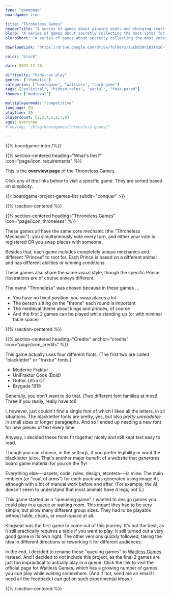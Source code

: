 ```yaml
---
type: "gamepage"
boardgame: true

title: "Throneless Games"
headerTitle: "A series of games about winning seats and changing seats."
blurb: "A series of games about secretly collecting the most votes for your Prince, as the players constantly change seats to get to the throne."
blurbShort: "A series of games about secretly collecting the most votes, as the players constantly change seats to get to the elusive throne."

downloadLink: "https://drive.google.com/drive/folders/1uCbO2Mri8ITnz6-jIBJV5qUHmgGdfYr5"

color: "black"

date: 2023-12-20

difficulty: "kids-can-play"
genres: ["thematic"]
categories: ["boardgame", "waitless", "card-game"]
tags: ["political", "hidden-roles", "social", "fast-paced"]
themes: ["medieval"]

multiplayermode: "competitive"
language: EN
playtime: 30
playercount: [2,3,4,5,6,7,8]
ages: everyone
# devlog: "/blog/boardgames/throneless-games/"

---
```


{{% boardgame-intro /%}}

{{% section-centered heading="What's this?" icon="page/icon_requirements" %}}

This is the **overview page** of the Throneless Games.

Click any of the links below to visit a specific game. They are sorted based on simplicity.

{{< boardgame-project-games-list subdir="conquer" >}}

{{% /section-centered %}}

{{% section-centered heading="Throneless Games" icon="page/icon_throneless" %}}

These games all have the same core mechanic (the "Throneless Mechanic"): you simultaneously vote every turn, and either your vote is registered OR you swap places with someone.

Besides that, each game includes completely unique mechanics and different "Princes" to root for. Each Prince is based on a different animal and has different abilities or winning conditions.

These games also share the same visual style, though the specific Prince illustrations are of course always different.

The name "Throneless" was chosen because in these games ...

* You have no fixed position: you swap places a lot
* The person sitting on the "throne" each round is important
* The medieval theme about kings and princes, of course
* And the first 2 games can be played while standing up (or with minimal table space)

{{% /section-centered %}}

{{% section-centered heading="Credits" anchor="credits" icon="page/icon_credits" %}}

This game actually uses four different fonts. (The first two are called "blackletter" or "fraktur" fonts.)

* Moderne Fraktur
* UniFraktur Cook (Bold)
* Gothic Ultra OT
* Brygada 1918

Generally, you don't want to do that. (Two different font families at most! Three if you really, really have to!) 

I, however, just couldn't find a single font of which I liked all the letters, in all situations. The blackletter fonts are pretty, yes, but also _pretty unreadable_ in small sizes or longer paragraphs. And so I ended up needing a new font for new pieces of text every time.

Anyway, I decided these fonts fit together nicely and still kept text easy to read. 

Though you can choose, in the settings, if you prefer legibility or want the blackletter juice. That's another major benefit of a website that _generates_ board game material for you on the fly!

Everything else---assets, code, rules, design, etcetera---is mine. The main emblem (or "coat of arms") for each pack was generated using image AI, although with a lot of manual work before and after. (For example, the AI doesn't seem to understand that most animals have 4 legs, not 5.)

This game started as a "queueing game". I wanted to design games you could play in a queue or waiting room. This meant they had to be very simple, but allow many different group sizes. They had to be playable without table, chairs, or much space at all. 

Kingseat was the first game to come out of this journey. It's not the best, as it still practically requires a table if you want to play. It still turned out a very good game in its own right. The other versions quickly followed, taking the idea in different directions or reworking it for different audiences.

In the end, I decided to rename these "queuing games" to [Waitless Games](/waitless-games/) instead. And I decided to _not_ include this project, as the final 2 games are just too impractical to actually play in a queue. Click the link to visit the official page for Waitless Games, which has a growing number of games you _can_ play while waiting somewhere. (And if not, send me an email! I need all the feedback I can get on such experimental ideas.)

{{% /section-centered %}}